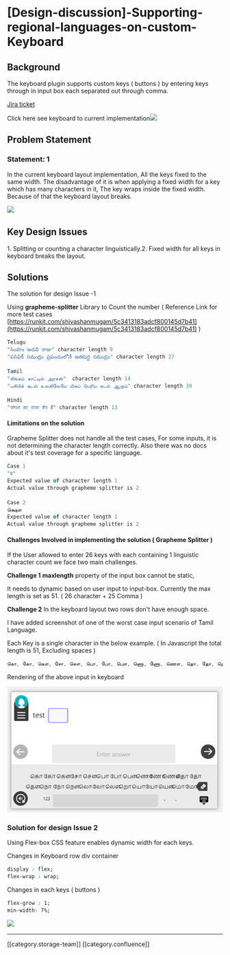 # \[Design-discussion]-Supporting-regional-languages-on-custom-Keyboard

## Background

&#x20;  The keyboard plugin supports custom keys ( buttons  ) by entering keys through in input box each separated out through comma.

[Jira ticket](https://project-sunbird.atlassian.net/browse/SB-7813)

Click here see keyboard to current implementation![](images/storage/examples.png)

## Problem Statement

### Statement: 1

In the current keyboard layout implementation, All the keys fixed to the same width. The disadvantage of it is when applying a fixed width for a key which has many characters in it, The key wraps inside the fixed width. Because of that the keyboard layout breaks.

![](images/storage/current\_implementation.png)

## Key Design Issues

1\. Splitting or counting a character linguistically.2. Fixed width for all keys in keyboard breaks the layout.

## Solutions

The solution for design Issue -1&#x20;

Using **grapheme-splitter**  Library to Count the number ( Reference Link for more test cases [https://runkit.com/shivashanmugam/5c3413183adcf800145d7b41](https://runkit.com/shivashanmugam/5c3413183adcf800145d7b41) )

```js
Telugu
"సింహం అడవి రాజు" character length 9
"పసిఫిక్ సముద్రం ప్రపంచంలోనే అతిపెద్ద సముద్రం" character length 27

Tamil
"சிங்கம் காட்டில் அரசன்"  character length 14
"பசிபிக் கடல் உலகிலேயே மிகப் பெரிய கடல் ஆகும்" character length 30

Hindi
"जंगल का राजा शेर है" character length 13


```

#### Limitations on the solution

Grapheme Splitter does not handle all the test cases,  For some inputs, it is not determining the character length correctly. Also there was no docs about it's test coverage for a  specific language.

```js
Case 1 
"प्र"
Expected value of character length 1
Actual value through grapheme splitter is 2

Case 2
க்ஷௌ
Expected value of character length 1
Actual value through grapheme splitter is 2
```

#### Challenges Involved in implementing the solution ( Grapheme Splitter )

If the User allowed to enter 26 keys with each containing 1 linguistic character count we face two main challenges.

**Challenge 1** **maxlength**  property of the input box cannot be static,

It needs to dynamic based on user input to input-box. Currently the max length is set as 51. ( 26 character + 25 Comma )

**Challenge 2** In the keyboard layout two rows don't have enough space.

I have added screenshot of one of the worst case input scenario of Tamil Language.

Each Key is a single character in the below example. ( In Javascript the total length is 51, Excluding spaces )

```js
கொ, கோ, கௌ, சோ, சௌ, பொ, போ, பௌ, ணொ, ணோ, ணௌ, தொ, தோ, தௌ, நொ, நோ, நௌ, லொ, லோ, லௌ, றொ, யொ, யோ, யௌ, மொ, மோ
```

Rendering of the above input in keyboard

![](<images/storage/worst Case scenario Tamil.png>)

### Solution for design Issue 2

Using Flex-box CSS feature enables dynamic width for each keys.

Changes in Keyboard row div container

```css
display : flex;
flex-wrap : wrap;
```

Changes in each keys ( buttons )

```css
flex-grow : 1;
min-width: 7%;
```

![](images/storage/solution\_for\_problem\_statement\_2.png)

***

\[\[category.storage-team]] \[\[category.confluence]]
